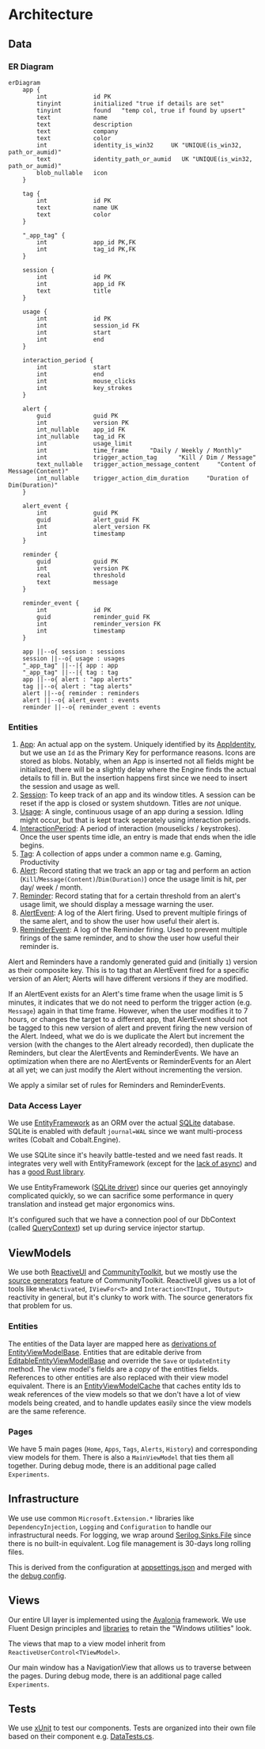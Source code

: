 # Architecture

## Data

### ER Diagram
```mermaid
erDiagram
    app {
        int             id PK
        tinyint         initialized "true if details are set"
        tinyint         found   "temp col, true if found by upsert"
        text            name
        text            description
        text            company
        text            color
        int             identity_is_win32     UK "UNIQUE(is_win32, path_or_aumid)"
        text            identity_path_or_aumid   UK "UNIQUE(is_win32, path_or_aumid)"
        blob_nullable   icon
    }

    tag {
        int             id PK
        text            name UK
        text            color
    }

    "_app_tag" {
        int             app_id PK,FK
        int             tag_id PK,FK
    }

    session {
        int             id PK
        int             app_id FK
        text            title
    }

    usage {
        int             id PK
        int             session_id FK
        int             start
        int             end
    }

    interaction_period {
        int             start
        int             end
        int             mouse_clicks
        int             key_strokes
    }

    alert {
        guid            guid PK
        int             version PK
        int_nullable    app_id FK
        int_nullable    tag_id FK
        int             usage_limit
        int             time_frame      "Daily / Weekly / Monthly"
        int             trigger_action_tag      "Kill / Dim / Message"
        text_nullable   trigger_action_message_content     "Content of Message(Content)"
        int_nullable    trigger_action_dim_duration     "Duration of Dim(Duration)"
    }

    alert_event {
        int             guid PK
        guid            alert_guid FK
        int             alert_version FK
        int             timestamp
    }

    reminder {
        guid            guid PK
        int             version PK
        real            threshold
        text            message
    }

    reminder_event {
        int             id PK
        guid            reminder_guid FK
        int             reminder_version FK
        int             timestamp
    }

    app ||--o{ session : sessions
    session ||--o{ usage : usages
    "_app_tag" ||--|{ app : app
    "_app_tag" ||--|{ tag : tag
    app ||--o{ alert : "app alerts"
    tag ||--o{ alert : "tag alerts"
    alert ||--o{ reminder : reminders
    alert ||--o{ alert_event : events
    reminder ||--o{ reminder_event : events
```

### Entities

1. [App](./src/Cobalt.Common.Data/Entities/App.cs): An actual app on the system. Uniquely identified by its [AppIdentity](./src/Cobalt.Common.Data/Entities/App.cs), but we use an `Id` as the Primary Key for performance reasons.
Icons are stored as blobs. Notably, when an App is inserted not all fields might be initialized, there will be a slightly delay where the Engine finds the actual details to fill in. But the insertion happens first since we need to insert the session and usage as well.
1. [Session](./src/Cobalt.Common.Data/Entities/Session.cs): To keep track of an app and its window titles. A session can be reset if the app is closed or system shutdown. Titles are _not_ unique.
1. [Usage](./src/Cobalt.Common.Data/Entities/Usage.cs): A single, continuous usage of an app during a session. Idling might occur, but that is kept track seperately using interaction periods.
1. [InteractionPeriod](./src/Cobalt.Common.Data/Entities/InteractionPeriod.cs): A period of interaction (mouselicks / keystrokes). Once the user spents time idle, an entry is made that ends when the idle begins.
1. [Tag](./src/Cobalt.Common.Data/Entities/Tag.cs): A collection of apps under a common name e.g. Gaming, Productivity
1. [Alert](./src/Cobalt.Common.Data/Entities/Alert.cs): Record stating that we track an app or tag and perform an action (`Kill`/`Message(Content)`/`Dim(Duration)`) once the usage limit is hit, per day/ week / month.
1. [Reminder](./src/Cobalt.Common.Data/Entities/Reminder.cs): Record stating that for a certain threshold from an alert's usage limit, we should display a message warning the user.
1. [AlertEvent](./src/Cobalt.Common.Data/Entities/AlertEvent.cs): A log of the Alert firing. Used to prevent multiple firings of the same alert, and to show the user how useful their alert is.
1. [ReminderEvent](./src/Cobalt.Common.Data/Entities/ReminderEvent.cs): A log of the Reminder firing. Used to prevent multiple firings of the same reminder, and to show the user how useful their reminder is.

Alert and Reminders have a randomly generated guid and (initially `1`) version as their composite key. This is to tag that an
AlertEvent fired for a specific version of an Alert; Alerts will have different versions if they are modified.

If an AlertEvent exists for an Alert's time frame when the usage limit is 5 minutes, it indicates that we do not need to perform the trigger action (e.g. `Message`) again in that time frame.
However, when the user modifies it to 7 hours, or changes the target to a different app, that AlertEvent should not be tagged to this new version of alert and prevent firing the new version of the Alert.
Indeed, what we do is we duplicate the Alert but increment the version (with the changes to the Alert already recorded), then duplicate the Reminders, but clear the AlertEvents and ReminderEvents.
We have an optimization when there are no AlertEvents or ReminderEvents for an Alert at all yet; we can just modify the Alert without incrementing the version.

We apply a similar set of rules for Reminders and ReminderEvents.

### Data Access Layer
We use [EntityFramework](https://learn.microsoft.com/en-us/ef/) as an ORM over the actual [SQLite](https://www.sqlite.org/index.html) database. SQLite is enabled
with default `journal=WAL` since we want multi-process writes (Cobalt and Cobalt.Engine).

We use SQLite since it's heavily battle-tested and we need fast reads. It integrates very well with EntityFramework (except for the [lack of async](https://learn.microsoft.com/en-us/dotnet/standard/data/sqlite/async))
and has a [good Rust library](https://github.com/rusqlite/rusqlite).

We use EntityFramework ([SQLite driver](https://learn.microsoft.com/en-us/ef/core/providers/sqlite/?tabs=dotnet-core-cli)) since our queries get annoyingly complicated quickly, so we can sacrifice some performance in query translation and instead get major ergonomics wins.

It's configured such that we have a connection pool of our DbContext (called [QueryContext](./src/Cobalt.Common.Data/QueryContext.cs)) set up during service injector startup.

## ViewModels
We use both [ReactiveUI](https://github.com/reactiveui) and [CommunityToolkit](https://learn.microsoft.com/en-us/dotnet/communitytoolkit/mvvm/), but we mostly use the [source generators](https://learn.microsoft.com/en-us/dotnet/communitytoolkit/mvvm/generators/overview) feature of CommunityToolkit.
ReactiveUI gives us a lot of tools like `WhenActivated`, `IViewFor<T>` and `Interaction<TInput, TOutput>` reactivity in general, but it's clunky to work with. The source generators fix that problem for us.

### Entities
The entities of the Data layer are mapped here as [derivations of EntityViewModelBase](./src/Cobalt.Common.ViewModels/Entities/EntityViewModelBase.cs). Entities that are editable derive from [EditableEntityViewModelBase](./src/Cobalt.Common.ViewModels/Entities/EntityViewModelBase.cs) and override the `Save` or `UpdateEntity` method.
The view model's fields are a _copy_ of the entities fields. References to other entities are also replaced
with their view model equivalent. There is an [EntityViewModelCache](./src/Cobalt.Common.ViewModels/Entities/EntityViewModelCache.cs) that caches entity Ids to weak references of the view models so that we don't have a lot of view models being created, and to handle updates easily since the view models are the same reference.

### Pages
We have 5 main pages (`Home`, `Apps`, `Tags`, `Alerts`, `History`) and corresponding view models for them. There is also a `MainViewModel` that ties them all together.
During debug mode, there is an additional page called `Experiments`.

## Infrastructure
We use use common `Microsoft.Extension.*` libraries like `DependencyInjection`, `Logging` and `Configuration` to handle our infrastructural needs.
For logging, we wrap around [Serilog.Sinks.File](https://github.com/serilog/serilog-sinks-file) since there is no built-in equivalent. Log file management is 30-days long rolling files.

This is derived from the configuration at [appsettings.json](./appsettings.json) and merged with the [debug config](./dbg/appsettings.Debug.json).


## Views
Our entire UI layer is implemented using the [Avalonia](https://docs.avaloniaui.net/) framework. We use Fluent Design principles and [libraries](https://github.com/amwx/FluentAvalonia) to retain the "Windows utilities" look.

The views that map to a view model inherit from `ReactiveUserControl<TViewModel>`.

Our main window has a NavigationView that allows us to traverse between the pages.
During debug mode, there is an additional page called `Experiments`.

## Tests
We use [xUnit](https://github.com/xunit/xunit) to test our components. Tests are organized into their own file based on their component e.g. [DataTests.cs](./src/Cobalt.Tests/DataTests.cs).
